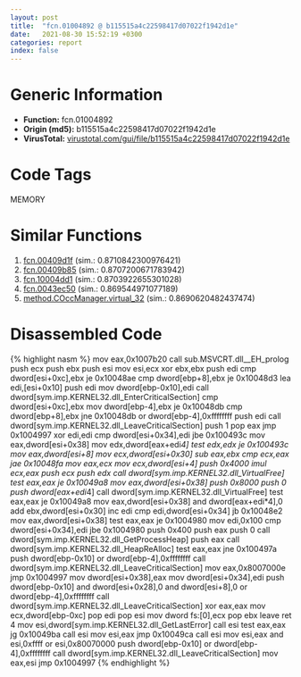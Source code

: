 ```yaml
---
layout: post
title:  "fcn.01004892 @ b115515a4c22598417d07022f1942d1e"
date:   2021-08-30 15:52:19 +0300
categories: report
index: false
---
```


# Generic Information
- **Function:** fcn.01004892
- **Origin (md5):** b115515a4c22598417d07022f1942d1e
- **VirusTotal:** [virustotal.com/gui/file/b115515a4c22598417d07022f1942d1e][virustotal_ref]

# Code Tags
<span class="tag" id="MEMORY">MEMORY</span>


# Similar Functions

1. [fcn.00409d1f][similar_1_ref] (sim.: 0.8710842300976421)
2. [fcn.00409b85][similar_2_ref] (sim.: 0.8707200671783942)
3. [fcn.10004dd1][similar_3_ref] (sim.: 0.8703922655301028)
4. [fcn.0043ec50][similar_4_ref] (sim.: 0.869544971077189)
5. [method.COccManager.virtual\_32][similar_5_ref] (sim.: 0.8690620482437474)


# Disassembled Code

{% highlight nasm %}
mov eax,0x1007b20
call sub.MSVCRT.dll__EH_prolog
push ecx
push ebx
push esi
mov esi,ecx
xor ebx,ebx
push edi
cmp dword[esi+0xc],ebx
je 0x10048ae
cmp dword[ebp+8],ebx
je 0x10048d3
lea edi,[esi+0x10]
push edi
mov dword[ebp-0x10],edi
call dword[sym.imp.KERNEL32.dll_EnterCriticalSection]
cmp dword[esi+0xc],ebx
mov dword[ebp-4],ebx
je 0x10048db
cmp dword[ebp+8],ebx
jne 0x10048db
or dword[ebp-4],0xffffffff
push edi
call dword[sym.imp.KERNEL32.dll_LeaveCriticalSection]
push 1
pop eax
jmp 0x1004997
xor edi,edi
cmp dword[esi+0x34],edi
jbe 0x100493c
mov eax,dword[esi+0x38]
mov edx,dword[eax+edi*4]
test edx,edx
je 0x100493c
mov eax,dword[esi+8]
mov ecx,dword[esi+0x30]
sub eax,ebx
cmp ecx,eax
jae 0x10048fa
mov eax,ecx
mov ecx,dword[esi+4]
push 0x4000
imul ecx,eax
push ecx
push edx
call dword[sym.imp.KERNEL32.dll_VirtualFree]
test eax,eax
je 0x10049a8
mov eax,dword[esi+0x38]
push 0x8000
push 0
push dword[eax+edi*4]
call dword[sym.imp.KERNEL32.dll_VirtualFree]
test eax,eax
je 0x10049a8
mov eax,dword[esi+0x38]
and dword[eax+edi*4],0
add ebx,dword[esi+0x30]
inc edi
cmp edi,dword[esi+0x34]
jb 0x10048e2
mov eax,dword[esi+0x38]
test eax,eax
je 0x1004980
mov edi,0x100
cmp dword[esi+0x34],edi
jbe 0x1004980
push 0x400
push eax
push 0
call dword[sym.imp.KERNEL32.dll_GetProcessHeap]
push eax
call dword[sym.imp.KERNEL32.dll_HeapReAlloc]
test eax,eax
jne 0x100497a
push dword[ebp-0x10]
or dword[ebp-4],0xffffffff
call dword[sym.imp.KERNEL32.dll_LeaveCriticalSection]
mov eax,0x8007000e
jmp 0x1004997
mov dword[esi+0x38],eax
mov dword[esi+0x34],edi
push dword[ebp-0x10]
and dword[esi+0x28],0
and dword[esi+8],0
or dword[ebp-4],0xffffffff
call dword[sym.imp.KERNEL32.dll_LeaveCriticalSection]
xor eax,eax
mov ecx,dword[ebp-0xc]
pop edi
pop esi
mov dword fs:[0],ecx
pop ebx
leave 
ret 4
mov esi,dword[sym.imp.KERNEL32.dll_GetLastError]
call esi
test eax,eax
jg 0x10049ba
call esi
mov esi,eax
jmp 0x10049ca
call esi
mov esi,eax
and esi,0xffff
or esi,0x80070000
push dword[ebp-0x10]
or dword[ebp-4],0xffffffff
call dword[sym.imp.KERNEL32.dll_LeaveCriticalSection]
mov eax,esi
jmp 0x1004997
{% endhighlight %}


[similar_1_ref]: /report/fcn.00409d1f@418e0921f3a9bd4f5bc0dcc59623b5a1
[similar_2_ref]: /report/fcn.00409b85@418e0921f3a9bd4f5bc0dcc59623b5a1
[similar_3_ref]: /report/fcn.10004dd1@880ba8b1983575bc0c5ed1cb79dcde8f
[similar_4_ref]: /report/fcn.0043ec50@3b2d901eaca41ce14deca6a48c0c801a
[similar_5_ref]: /report/method.COccManager.virtual_32@59aef7c08025d70f84c85db2092fc99e
[virustotal_ref]: https://www.virustotal.com/gui/file/b115515a4c22598417d07022f1942d1e